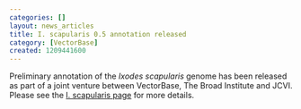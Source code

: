 ```yaml
---
categories: []
layout: news_articles
title: I. scapularis 0.5 annotation released
category: [VectorBase]
created: 1209441600
---
```

Preliminary annotation of the <I>Ixodes scapularis</I> genome has been released as part of a joint venture between VectorBase, The Broad Institute and JCVI. Please see the <A href="/organisms/ixodes-scapularis">I. scapularis  page</a> for more details.
